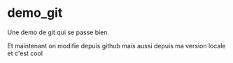 demo_git
========

Une demo de git qui se passe bien.

Et maintenant on modifie depuis github
mais aussi depuis ma version locale et c'est cool

